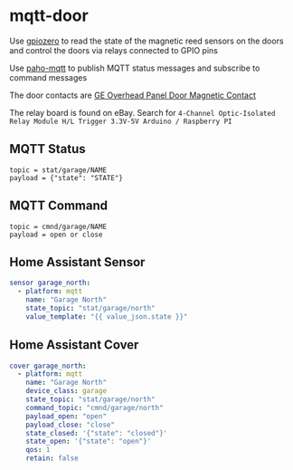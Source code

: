 # mqtt-door

Use [gpiozero](https://gpiozero.readthedocs.io/en/stable/) to read the state of the magnetic reed sensors on the doors and control the doors via relays connected to GPIO pins

Use [paho-mqtt](https://pypi.org/project/paho-mqtt/) to publish MQTT status messages and subscribe to command messages

The door contacts are [GE Overhead Panel Door Magnetic Contact](https://www.aartech.ca/2315AL-ge-overhead-panel-door-contact.html)

The relay board is found on eBay. Search for ```4-Channel Optic-Isolated Relay Module H/L Trigger 3.3V-5V Arduino / Raspberry PI```

## MQTT Status
```
topic = stat/garage/NAME
payload = {"state": "STATE"}
```
## MQTT Command
```
topic = cmnd/garage/NAME 
payload = open or close
```

## Home Assistant Sensor
```yaml
sensor garage_north:
  - platform: mqtt
    name: "Garage North"
    state_topic: "stat/garage/north"
    value_template: "{{ value_json.state }}"
```

## Home Assistant Cover
```yaml
cover garage_north:
  - platform: mqtt
    name: "Garage North"
    device_class: garage
    state_topic: "stat/garage/north"
    command_topic: "cmnd/garage/north"
    payload_open: "open"
    payload_close: "close"
    state_closed: '{"state": "closed"}'
    state_open: '{"state": "open"}'
    qos: 1
    retain: false
```